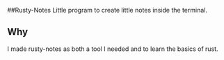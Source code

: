 ##Rusty-Notes 
Little program to create little notes inside the terminal.
## Why 
I made rusty-notes as both a tool I needed and to learn the basics of rust.

